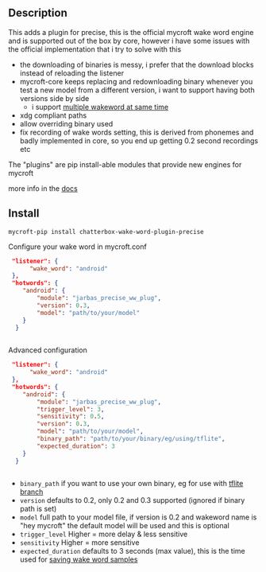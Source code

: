 ## Description
This adds a plugin for precise, this is the official mycroft wake word 
engine and is supported out of the box by core, however i have some issues 
with the official implementation that i try to solve with this

- the downloading of binaries is messy, i prefer that the download blocks 
  instead of reloading the listener
- mycroft-core keeps replacing and redownloading binary whenever you test a 
  new model from a different version, i want to support having both versions 
  side by side
  - i support [multiple wakeword at same time](https://github.com/MycroftAI/mycroft-core/pull/1233)
- xdg compliant paths
- allow overriding binary used
- fix recording of wake words setting, this is derived from phonemes and 
  badly implemented in core, so you end up getting 0.2 second recordings etc

The "plugins" are pip install-able modules that provide new engines for mycroft

more info in the [docs](https://mycroft-ai.gitbook.io/docs/mycroft-technologies/mycroft-core/plugins)

## Install

`mycroft-pip install chatterbox-wake-word-plugin-precise`

Configure your wake word in mycroft.conf

```json
 "listener": {
      "wake_word": "android"
 },
 "hotwords": {
    "android": {
        "module": "jarbas_precise_ww_plug",
        "version": 0.3,
        "model": "path/to/your/model"
    }
  }
 
```

Advanced configuration

```json
 "listener": {
      "wake_word": "android"
 },
 "hotwords": {
    "android": {
        "module": "jarbas_precise_ww_plug",
        "trigger_level": 3,
        "sensitivity": 0.5,
        "version": 0.3,
        "model": "path/to/your/model",
        "binary_path": "path/to/your/binary/eg/using/tflite",
        "expected_duration": 3
    }
  }
 
```


- `binary_path` if you want to use your own binary, eg for use with 
  [tflite branch](https://github.com/MycroftAI/mycroft-precise/pull/141)
- `version` defaults to 0.2, only 0.2 and 0.3 supported (ignored if binary path is set)
- `model` full path to your model file, if version is 0.2 and wakeword 
name is "hey mycroft" the default model will be used and this is optional
- `trigger_level` Higher = more delay & less sensitive
- `sensitivity`  Higher = more sensitive
- `expected_duration` defaults to 3 seconds (max value), this is the time 
  used for [saving wake word samples](https://github.com/MycroftAI/mycroft-core/blob/4c84f66e15a361d9f3d650def1ba97fa80506456/mycroft/configuration/mycroft.conf#L160)
